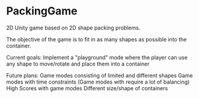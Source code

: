 # PackingGame
2D Unity game based on 2D shape packing problems.

The objective of the game is to fit in as many shapes as possible into the container.

Current goals:
Implement a "playground" mode where the player can use any shape to move/rotate and place them into a container

Future plans:
Game modes consisting of limited and different shapes
Game modes with time constraints (Game modes with require a lot of balancing)
High Scores with game modes
Different size/shape of containers
